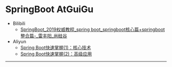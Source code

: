 # SpringBoot AtGuiGu

* Bilibili
    * [SpringBoot_2019权威教程_spring boot_springboot核心篇+springboot整合篇-_雷丰阳_尚硅谷](https://www.bilibili.com/video/av38657363)
* Aliyun
    * [Spring Boot快速掌握(1)：核心技术](https://edu.aliyun.com/course/1912)
    * [Spring Boot快速掌握(2)：高级应用](https://edu.aliyun.com/course/1913)

---
